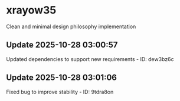 # xrayow35
Clean and minimal design philosophy implementation

## Update 2025-10-28 03:00:57
Updated dependencies to support new requirements - ID: dew3bz6c


## Update 2025-10-28 03:01:06
Fixed bug to improve stability - ID: 9tdra8on

